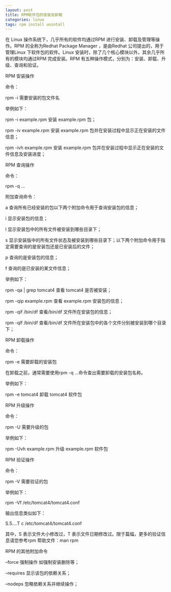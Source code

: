 ```yaml
---
layout: post
title: RPM软件包的安装及卸载
categories: linux 
tags: rpm install unintall
---
```


在 Linux 操作系统下，几乎所有的软件均通过RPM 进行安装、卸载及管理等操作。RPM 的全称为Redhat Package Manager ，是由Redhat 公司提出的，用于管理Linux 下软件包的软件。Linux 安装时，除了几个核心模块以外，其余几乎所有的模块均通过RPM 完成安装。RPM 有五种操作模式，分别为：安装、卸载、升级、查询和验证。

RPM 安装操作

命令：

rpm -i 需要安装的包文件名

举例如下：

rpm -i example.rpm 安装 example.rpm 包；

rpm -iv example.rpm 安装 example.rpm 包并在安装过程中显示正在安装的文件信息；

rpm -ivh example.rpm 安装 example.rpm 包并在安装过程中显示正在安装的文件信息及安装进度；

RPM 查询操作

命令：

rpm -q …

附加查询命令：

a 查询所有已经安装的包以下两个附加命令用于查询安装包的信息；

i 显示安装包的信息；

l 显示安装包中的所有文件被安装到哪些目录下；

s 显示安装版中的所有文件状态及被安装到哪些目录下；以下两个附加命令用于指定需要查询的是安装包还是已安装后的文件；

p 查询的是安装包的信息；

f 查询的是已安装的某文件信息；

举例如下：

rpm -qa | grep tomcat4 查看 tomcat4 是否被安装；

rpm -qip example.rpm 查看 example.rpm 安装包的信息；

rpm -qif /bin/df 查看/bin/df 文件所在安装包的信息；

rpm -qlf /bin/df 查看/bin/df 文件所在安装包中的各个文件分别被安装到哪个目录下；

RPM 卸载操作

命令：

rpm -e 需要卸载的安装包

在卸载之前，通常需要使用rpm -q …命令查出需要卸载的安装包名称。

举例如下：

rpm -e tomcat4 卸载 tomcat4 软件包

RPM 升级操作

命令：

rpm -U 需要升级的包

举例如下：

rpm -Uvh example.rpm 升级 example.rpm 软件包

RPM 验证操作

命令：

rpm -V 需要验证的包

举例如下：

rpm -Vf /etc/tomcat4/tomcat4.conf

输出信息类似如下：

S.5….T c /etc/tomcat4/tomcat4.conf

其中，S 表示文件大小修改过，T 表示文件日期修改过。限于篇幅，更多的验证信息请您参考rpm 帮助文件：man rpm

RPM 的其他附加命令

–force 强制操作 如强制安装删除等；

–requires 显示该包的依赖关系；

–nodeps 忽略依赖关系并继续操作；